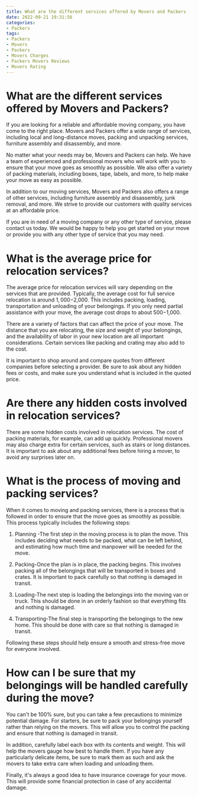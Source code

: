 ```yaml
---
title: What are the different services offered by Movers and Packers
date: 2022-09-21 19:31:56
categories:
- Packers
tags:
- Packers
- Movers
- Packers
- Movers Charges
- Packers Movers Reviews
- Movers Rating
---
```



# What are the different services offered by Movers and Packers?

If you are looking for a reliable and affordable moving company, you have come to the right place. Movers and Packers offer a wide range of services, including local and long-distance moves, packing and unpacking services, furniture assembly and disassembly, and more.

No matter what your needs may be, Movers and Packers can help. We have a team of experienced and professional movers who will work with you to ensure that your move goes as smoothly as possible. We also offer a variety of packing materials, including boxes, tape, labels, and more, to help make your move as easy as possible.

In addition to our moving services, Movers and Packers also offers a range of other services, including furniture assembly and disassembly, junk removal, and more. We strive to provide our customers with quality services at an affordable price.

If you are in need of a moving company or any other type of service, please contact us today. We would be happy to help you get started on your move or provide you with any other type of service that you may need.

# What is the average price for relocation services?

The average price for relocation services will vary depending on the services that are provided. Typically, the average cost for full service relocation is around $1,000-$2,000. This includes packing, loading, transportation and unloading of your belongings. If you only need partial assistance with your move, the average cost drops to about $500-$1,000.

There are a variety of factors that can affect the price of your move. The distance that you are relocating, the size and weight of your belongings, and the availability of labor in your new location are all important considerations. Certain services like packing and crating may also add to the cost.

It is important to shop around and compare quotes from different companies before selecting a provider. Be sure to ask about any hidden fees or costs, and make sure you understand what is included in the quoted price.

# Are there any hidden costs involved in relocation services?

There are some hidden costs involved in relocation services. The cost of packing materials, for example, can add up quickly. Professional movers may also charge extra for certain services, such as stairs or long distances. It is important to ask about any additional fees before hiring a mover, to avoid any surprises later on.

# What is the process of moving and packing services?

When it comes to moving and packing services, there is a process that is followed in order to ensure that the move goes as smoothly as possible. This process typically includes the following steps:

1. Planning
-The first step in the moving process is to plan the move. This includes deciding what needs to be packed, what can be left behind, and estimating how much time and manpower will be needed for the move.

2. Packing-Once the plan is in place, the packing begins. This involves packing all of the belongings that will be transported in boxes and crates. It is important to pack carefully so that nothing is damaged in transit.

3. Loading-The next step is loading the belongings into the moving van or truck. This should be done in an orderly fashion so that everything fits and nothing is damaged.

4. Transporting-The final step is transporting the belongings to the new home. This should be done with care so that nothing is damaged in transit.

Following these steps should help ensure a smooth and stress-free move for everyone involved.

# How can I be sure that my belongings will be handled carefully during the move?

You can't be 100% sure, but you can take a few precautions to minimize potential damage. For starters, be sure to pack your belongings yourself rather than relying on the movers. This will allow you to control the packing and ensure that nothing is damaged in transit.

In addition, carefully label each box with its contents and weight. This will help the movers gauge how best to handle them. If you have any particularly delicate items, be sure to mark them as such and ask the movers to take extra care when loading and unloading them.

Finally, it's always a good idea to have insurance coverage for your move. This will provide some financial protection in case of any accidental damage.